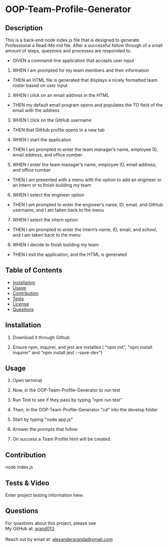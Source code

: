 # OOP-Team-Profile-Generator
## Description
This is a back-end node index.js file that is designed to generate Professional a Read-Me.md file.
After a successful follow through of a small amount of steps, questions and processes are responded to. 

* GIVEN a command-line application that accepts user input
1. WHEN I am prompted for my team members and their information
* THEN an HTML file is generated that displays a nicely formatted team roster based on user input
2. WHEN I click on an email address in the HTML
* THEN my default email program opens and populates the TO field of the email with the address
3. WHEN I click on the GitHub username
* THEN that GitHub profile opens in a new tab
4. WHEN I start the application
* THEN I am prompted to enter the team manager’s name, employee ID, email address, and office number
5. WHEN I enter the team manager’s name, employee ID, email address, and office number
* THEN I am presented with a menu with the option to add an engineer or an intern or to finish building my team
6. WHEN I select the engineer option
* THEN I am prompted to enter the engineer’s name, ID, email, and GitHub username, and I am taken back to the menu
7. WHEN I select the intern option
* THEN I am prompted to enter the intern’s name, ID, email, and school, and I am taken back to the menu
8. WHEN I decide to finish building my team
* THEN I exit the application, and the HTML is generated

## Table of Contents
* [Installation](#installation)
* [Usage](#usage)
* [Contribution](#contribution)
* [Tests](#tests)
* [License](#license)
* [Questions](#questions)

## Installation
1. Download it through Github

2. Ensure npm, inquirer, and jest are installed ( "npm init", "npm install inquirer" and "npm install jest --save-dev")

## Usage

1. Open terminal

2. Now, in the OOP-Team-Profile-Generator to run test

3. Run Test to see if they pass by typing "npm run test" 

2. Then, in the OOP-Team-Profile-Generator "cd" into the develop folder

3. Start by typing "node app.js" 

4. Answer the prompts that follow

5. On success a Team Profile html will be created.

## Contribution
node index.js 

## Tests & Video 
Enter project testing information here.

## Questions
For questions about this project, please see <br>
My GitHub at: [arand013](https://github.com/arand013) <br>
<br>
Reach out by email at: alexanderaranda@ymail.com